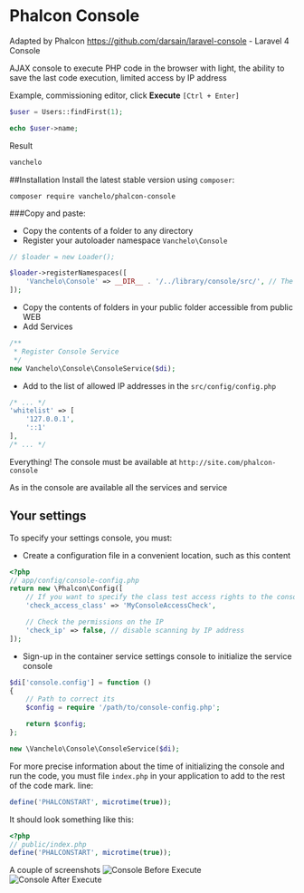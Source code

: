 Phalcon Console
===============
Adapted by Phalcon https://github.com/darsain/laravel-console - Laravel 4 Console

AJAX console to execute PHP code in the browser with light, the ability to save the last code execution, limited access by IP address

Example, commissioning editor, click **Execute** `[Ctrl + Enter]`

```php
$user = Users::findFirst(1);

echo $user->name;
```

Result
```php
vanchelo
```

##Installation
Install the latest stable version using `composer`:
```
composer require vanchelo/phalcon-console
```

###Copy and paste:
* Copy the contents of a folder to any directory
* Register your autoloader namespace `Vanchelo\Console`

```php
// $loader = new Loader();

$loader->registerNamespaces([
    'Vanchelo\Console' => __DIR__ . '/../library/console/src/', // The path may be different
]);
```

* Copy the contents of folders in your public folder accessible from public WEB
* Add Services

```php
/**
 * Register Console Service
 */
new Vanchelo\Console\ConsoleService($di);
```

* Add to the list of allowed IP addresses in the `src/config/config.php`

```php
/* ... */
'whitelist' => [
    '127.0.0.1',
    '::1'
],
/* ... */
```

Everything! The console must be available at `http://site.com/phalcon-console`

As in the console are available all the services and service

## Your settings
To specify your settings console, you must:
- Create a configuration file in a convenient location, such as this content

```php
<?php
// app/config/console-config.php
return new \Phalcon\Config([
    // If you want to specify the class test access rights to the console
    'check_access_class' => 'MyConsoleAccessCheck',

    // Check the permissions on the IP
    'check_ip' => false, // disable scanning by IP address
]);
```

- Sign-up in the container service settings console to initialize the service console

```php
$di['console.config'] = function ()
{
    // Path to correct its
    $config = require '/path/to/console-config.php';

    return $config;
};

new \Vanchelo\Console\ConsoleService($di);
```

For more precise information about the time of initializing the console and run the code, you must file `index.php` in your application to add to the rest of the code mark. line:

```php
define('PHALCONSTART', microtime(true));
```
It should look something like this:
```php
<?php
// public/index.php
define('PHALCONSTART', microtime(true));
```

A couple of screenshots
![Console Before Execute](http://i58.fastpic.ru/big/2013/1221/9d/fddb76f0f45ab5b665144e8dc7cd6f9d.jpg "Console Before Execute")
![Console After Execute](http://i58.fastpic.ru/big/2013/1221/19/a60efe026438b9a17b0ff8e73470ec19.jpg "Console After Execute")
